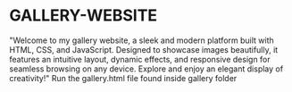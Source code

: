 # GALLERY-WEBSITE
"Welcome to my gallery website, a sleek and modern platform built with HTML, CSS, and JavaScript. Designed to showcase images beautifully, it features an intuitive layout, dynamic effects, and responsive design for seamless browsing on any device. Explore and enjoy an elegant display of creativity!"
Run the gallery.html file found inside gallery folder
